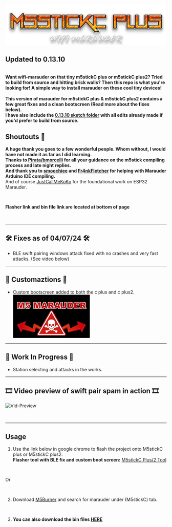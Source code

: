 ![Header](Images/main-header.png)
<br>

## Updated to 0.13.10
<br>
<b>Want wifi-marauder on that tiny m5stickC plus or m5stickC plus2? Tried to build from source and hitting brick walls? Then this repo is what you're looking for! A simple way to install marauder on these cool tiny devices! 
<br><br>
This version of marauder for m5stickC plus & m5stickC plus2 contains a few great fixes and a clean bootscreen (Read more about the fixes below). <br>
I have also include the <a href=https://github.com/ATOMNFT/M5stick-Marauder/tree/main/M5stickC%20Plus%201%20%26%202%20WiFi%20Marauder%200.13.10>0.13.10 sketch folder</a> with all edits already made if you'd prefer to build from source.</b>

<br> 

## Shoutouts 📢
<b>A huge thank you goes to a few wonderful people. Whom without, I would have not made it as far as I did learning.</b> <br>
<b>Thanks to <a href=https://github.com/bmorcelli>Pirata/bmorcelli</a> for all your guidance on the m5stick compiling process and late night replies.</b> <br>
<b>And thank you to <a href=https://github.com/smoochiee>smoochiee</a> and <a href=https://github.com/Fr4nkFletcher>Fr4nkFletcher</a> for helping with Marauder Arduino IDE compiling.</b><br>
And of course <a href=https://github.com/justcallmekoko>JustCallMeKoKo</a> for the foundational work on ESP32 Marauder. 

<br>

<b>Flasher link and bin file link are located at bottom of page</b>

<br>
<hr>

## 🛠️ Fixes as of 04/07/24 🛠️
- BLE swift pairing windows attack fixed with no crashes and very fast attacks. (See video below)

<hr>

## 🌟 Customaztions 🌟
- Custom bootscreen added to both the c plus and c plus2.<br>
![2USB](Images/M5boot-screen.jpg)

<hr>

## 🚧 Work In Progress 🚧
- Station selecting and attacks in the works.

<hr>

## 🎞️ Video preview of swift pair spam in action 🎞️

![Vid-Preview](Images/m5stickcp2-blefix.gif)

<br>
<hr>

## Usage
1. Use the link below in google chrome to flash the project onto M5stickC plus or M5stickC plus2. <br> 
**Flasher tool with BLE fix and custom boot screen:** <a href=https://atomnft.github.io/M5stick-Marauder/flash0.html>M5stickC Plus/2 Tool</a>

<br>

Or

<br>

2. Download <a href=https://docs.m5stack.com/en/download>M5Burner</a> and search for marauder under (M5stickC) tab. 

<br>

3. <b>You can also download the bin files <a href=https://github.com/ATOMNFT/M5stick-Marauder/tree/main/Bin%20Files>HERE</a></b>

